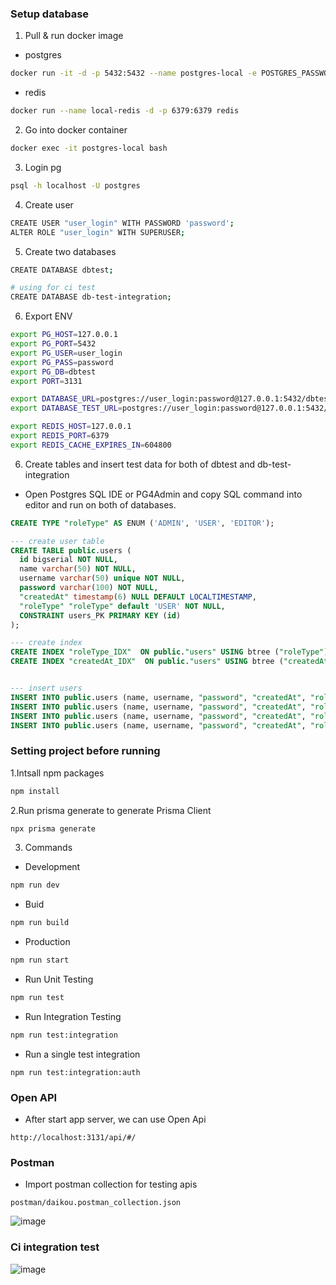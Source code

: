 ### Setup database

1. Pull & run docker image

- postgres

```bash
docker run -it -d -p 5432:5432 --name postgres-local -e POSTGRES_PASSWORD=password postgres
```

- redis

```bash
docker run --name local-redis -d -p 6379:6379 redis
```

2. Go into docker container

```bash
docker exec -it postgres-local bash
```

3. Login pg

```bash
psql -h localhost -U postgres
```

4. Create user

```bash
CREATE USER "user_login" WITH PASSWORD 'password';
ALTER ROLE "user_login" WITH SUPERUSER;
```

5. Create two databases

```bash
CREATE DATABASE dbtest;

# using for ci test
CREATE DATABASE db-test-integration;
```

6. Export ENV

```bash
export PG_HOST=127.0.0.1
export PG_PORT=5432
export PG_USER=user_login
export PG_PASS=password
export PG_DB=dbtest
export PORT=3131

export DATABASE_URL=postgres://user_login:password@127.0.0.1:5432/dbtest
export DATABASE_TEST_URL=postgres://user_login:password@127.0.0.1:5432/db-integration-test

export REDIS_HOST=127.0.0.1
export REDIS_PORT=6379
export REDIS_CACHE_EXPIRES_IN=604800
```

6. Create tables and insert test data for both of dbtest and db-test-integration
- Open Postgres SQL IDE or PG4Admin and copy SQL command into editor and run on both of databases.

```sql
CREATE TYPE "roleType" AS ENUM ('ADMIN', 'USER', 'EDITOR');

--- create user table
CREATE TABLE public.users (
  id bigserial NOT NULL,
  name varchar(50) NOT NULL,
  username varchar(50) unique NOT NULL,
  password varchar(100) NOT NULL,
  "createdAt" timestamp(6) NULL DEFAULT LOCALTIMESTAMP,
  "roleType" "roleType" default 'USER' NOT NULL,
  CONSTRAINT users_PK PRIMARY KEY (id)
);

--- create index
CREATE INDEX "roleType_IDX"  ON public."users" USING btree ("roleType");
CREATE INDEX "createdAt_IDX"  ON public."users" USING btree ("createdAt");


--- insert users
INSERT INTO public.users (name, username, "password", "createdAt", "roleType") VALUES('Administrator', 'admin', '$2a$10$MSlzbaal5/i3PMaGMDocjefbyQzdR58MWMyWA1JrFScgsmO4Fku62', '2021-10-31 08:20:35.159', 'ADMIN');
INSERT INTO public.users (name, username, "password", "createdAt", "roleType") VALUES('User','user', '$2a$10$MSlzbaal5/i3PMaGMDocjefbyQzdR58MWMyWA1JrFScgsmO4Fku62', '2021-10-31 08:20:35.159', 'USER');
INSERT INTO public.users (name, username, "password", "createdAt", "roleType") VALUES('Accountant','accountant', '$2a$10$MSlzbaal5/i3PMaGMDocjefbyQzdR58MWMyWA1JrFScgsmO4Fku62', '2021-10-31 08:20:35.159', 'USER');
INSERT INTO public.users (name, username, "password", "createdAt", "roleType") VALUES('DevOps','devops', '$2a$10$MSlzbaal5/i3PMaGMDocjefbyQzdR58MWMyWA1JrFScgsmO4Fku62', '2021-10-31 08:20:35.159', 'USER');
```

### Setting project before running

1.Intsall npm packages

```bash
npm install
```

2.Run prisma generate to generate Prisma Client

```bash
npx prisma generate
```
3. Commands

- Development

```bash
npm run dev
```

- Buid

```bash
npm run build
```

- Production

```bash
npm run start
```

- Run Unit Testing

```bash
npm run test
```

- Run Integration Testing

```bash
npm run test:integration
```

- Run a single test integration

```
npm run test:integration:auth
```
### Open API

- After start app server, we can use Open Api
```link
http://localhost:3131/api/#/
```
### Postman
- Import postman collection for testing apis
```postman
postman/daikou.postman_collection.json
```
![image](https://user-images.githubusercontent.com/12770929/140653784-8695a403-a9f8-4ebd-91d5-08c2819670ec.png)

### Ci integration test

![image](https://user-images.githubusercontent.com/12770929/140634141-68f34c12-6f25-4846-8c03-65629299266c.png)
